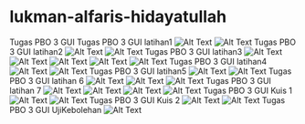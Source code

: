# lukman-alfaris-hidayatullah
Tugas PBO 3 GUI
Tugas PBO 3 GUI latihan1
![Alt Text](https://github.com/lhidayatullah/lukman-alfaris-hidayatullah/blob/master/1.png)
![Alt Text](https://github.com/lhidayatullah/lukman-alfaris-hidayatullah/blob/master/2.png)
Tugas PBO 3 GUI latihan2
![Alt Text](https://github.com/lhidayatullah/lukman-alfaris-hidayatullah/blob/master/1.1.png)
![Alt Text](https://github.com/lhidayatullah/lukman-alfaris-hidayatullah/blob/master/2.1.png)
Tugas PBO 3 GUI latihan3
![Alt Text](https://github.com/lhidayatullah/lukman-alfaris-hidayatullah/blob/master/1.3.png)
![Alt Text](https://github.com/lhidayatullah/lukman-alfaris-hidayatullah/blob/master/2.3.png)
![Alt Text](https://github.com/lhidayatullah/lukman-alfaris-hidayatullah/blob/master/3.3.png)
![Alt Text](https://github.com/lhidayatullah/lukman-alfaris-hidayatullah/blob/master/4.3.png)
![Alt Text](https://github.com/lhidayatullah/lukman-alfaris-hidayatullah/blob/master/5.3.png)
Tugas PBO 3 GUI latihan4
![Alt Text](https://github.com/lhidayatullah/lukman-alfaris-hidayatullah/blob/master/1.4.png)
![Alt Text](https://github.com/lhidayatullah/lukman-alfaris-hidayatullah/blob/master/2.4.png)
Tugas PBO 3 GUI latihan5
![Alt Text](https://github.com/lhidayatullah/lukman-alfaris-hidayatullah/blob/master/1.5.png)
![Alt Text](https://github.com/lhidayatullah/lukman-alfaris-hidayatullah/blob/master/2.5.png)
Tugas PBO 3 GUI latihan 6
![Alt Text](https://github.com/lhidayatullah/lukman-alfaris-hidayatullah/blob/master/1.6.png)
![Alt Text](https://github.com/lhidayatullah/lukman-alfaris-hidayatullah/blob/master/2.6.png)
![Alt Text](https://github.com/lhidayatullah/lukman-alfaris-hidayatullah/blob/master/3.6.png)
Tugas PBO 3 GUI latihan 7
![Alt Text](https://github.com/lhidayatullah/lukman-alfaris-hidayatullah/blob/master/1.7.png)
![Alt Text](https://github.com/lhidayatullah/lukman-alfaris-hidayatullah/blob/master/2.7.png)
![Alt Text](https://github.com/lhidayatullah/lukman-alfaris-hidayatullah/blob/master/3.7.png)
![Alt Text](https://github.com/lhidayatullah/lukman-alfaris-hidayatullah/blob/master/4.7.png)
Tugas PBO 3 GUI Kuis 1
![Alt Text](https://github.com/lhidayatullah/lukman-alfaris-hidayatullah/blob/master/kuis1.png)
![Alt Text](https://github.com/lhidayatullah/lukman-alfaris-hidayatullah/blob/master/kuis1.1.png)
Tugas PBO 3 GUI Kuis 2
![Alt Text](https://github.com/lhidayatullah/lukman-alfaris-hidayatullah/blob/master/kuis2.png)
![Alt Text](https://github.com/lhidayatullah/lukman-alfaris-hidayatullah/blob/master/kuis2.2.png)
Tugas PBO 3 GUI UjiKebolehan
![Alt Text](https://github.com/lhidayatullah/lukman-alfaris-hidayatullah/blob/master/ujikebolehan.png)
